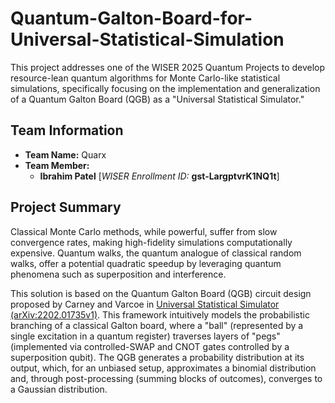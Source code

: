 # Quantum-Galton-Board-for-Universal-Statistical-Simulation

This project addresses one of the WISER 2025 Quantum Projects to develop resource-lean quantum algorithms for Monte Carlo-like statistical simulations, specifically focusing on the implementation and generalization of a Quantum Galton Board (QGB) as a "Universal Statistical Simulator."

## Team Information

* **Team Name:** Quarx
* **Team Member:**
    * **Ibrahim Patel** [*WISER Enrollment ID:* **gst-LargptvrK1NQ1t**]

## Project Summary 

Classical Monte Carlo methods, while powerful, suffer from slow convergence rates, making high-fidelity simulations computationally expensive. Quantum walks, the quantum analogue of classical random walks, offer a potential quadratic speedup by leveraging quantum phenomena such as superposition and interference.

This solution is based on the Quantum Galton Board (QGB) circuit design proposed by Carney and Varcoe in [Universal Statistical Simulator (arXiv:2202.01735v1)](https://arxiv.org/abs/2202.01735v1). This framework intuitively models the probabilistic branching of a classical Galton board, where a "ball" (represented by a single excitation in a quantum register) traverses layers of "pegs" (implemented via controlled-SWAP and CNOT gates controlled by a superposition qubit). The QGB generates a probability distribution at its output, which, for an unbiased setup, approximates a binomial distribution and, through post-processing (summing blocks of outcomes), converges to a Gaussian distribution.
